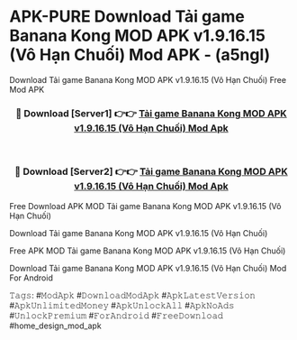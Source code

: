 # APK-PURE Download Tải game Banana Kong MOD APK v1.9.16.15 (Vô Hạn Chuối) Mod APK - (a5ngl)
Download Tải game Banana Kong MOD APK v1.9.16.15 (Vô Hạn Chuối) Free Mod APK

<div align="center">
<h3>🔴 Download [Server1] 👉👉 <a href="https://apk-comot.site?title=Tải_game_Banana_Kong_MOD_APK_v1.9.16.15_(Vô_Hạn_Chuối)">Tải game Banana Kong MOD APK v1.9.16.15 (Vô Hạn Chuối) Mod Apk</a></h3><br>

<h3>🔴 Download [Server2] 👉👉 <a href="https://apk-comot.site?title=Tải_game_Banana_Kong_MOD_APK_v1.9.16.15_(Vô_Hạn_Chuối)">Tải game Banana Kong MOD APK v1.9.16.15 (Vô Hạn Chuối) Mod Apk</a></h3>
</div>


Free Download APK MOD Tải game Banana Kong MOD APK v1.9.16.15 (Vô Hạn Chuối)

Download Tải game Banana Kong MOD APK v1.9.16.15 (Vô Hạn Chuối) 

Free APK MOD Tải game Banana Kong MOD APK v1.9.16.15 (Vô Hạn Chuối) 

Download Tải game Banana Kong MOD APK v1.9.16.15 (Vô Hạn Chuối) Mod For Android

𝚃𝚊𝚐𝚜: #𝙼𝚘𝚍𝙰𝚙𝚔 #𝙳𝚘𝚠𝚗𝚕𝚘𝚊𝚍𝙼𝚘𝚍𝙰𝚙𝚔 #𝙰𝚙𝚔𝙻𝚊𝚝𝚎𝚜𝚝𝚅𝚎𝚛𝚜𝚒𝚘𝚗 #𝙰𝚙𝚔𝚄𝚗𝚕𝚒𝚖𝚒𝚝𝚎𝚍𝙼𝚘𝚗𝚎𝚢 #𝙰𝚙𝚔𝚄𝚗𝚕𝚘𝚌𝚔𝙰𝚕𝚕 #𝙰𝚙𝚔𝙽𝚘𝙰𝚍𝚜 #𝚄𝚗𝚕𝚘𝚌𝚔𝙿𝚛𝚎𝚖𝚒𝚞𝚖 #𝙵𝚘𝚛𝙰𝚗𝚍𝚛𝚘𝚒𝚍 #𝙵𝚛𝚎𝚎𝙳𝚘𝚠𝚗𝚕𝚘𝚊𝚍 #home_design_mod_apk